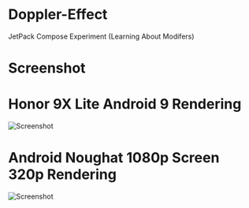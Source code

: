 # Doppler-Effect

JetPack Compose Experiment (Learning About Modifers)

# Screenshot

# Honor 9X Lite Android 9 Rendering


<img src="https://raw.githubusercontent.com/stefannajdovski/Doppler-Effect/main/ScreenShot/ScreenShot.jpg" alt="Screenshot">

# Android Noughat 1080p Screen 320p Rendering


<img src="https://raw.githubusercontent.com/stefannajdovski/Doppler-Effect/main/ScreenShot/ScreenShot_2.jpg" alt="Screenshot">
